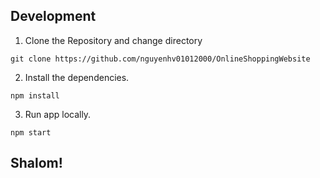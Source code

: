 ## Development

1. Clone the Repository and change directory

```
git clone https://github.com/nguyenhv01012000/OnlineShoppingWebsite

```

2. Install the dependencies.

```
npm install
```

3. Run app locally.

```
npm start
```

## Shalom!
